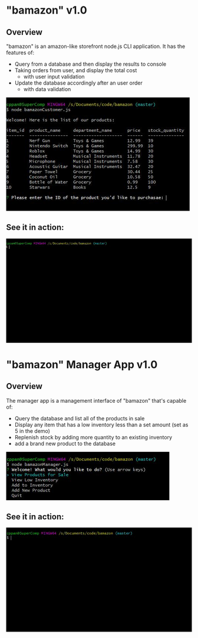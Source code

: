# "bamazon" v1.0
## Overview
"bamazon" is an amazon-like storefront node.js CLI application. It has the features of:
* Query from a database and then display the results to console
* Taking orders from user, and display the total cost
  * with user input validation
* Update the database accordingly after an user order
  * with data validation

![bamazon app](/Screenshots/bamazon1.jpg)

## See it in action:
![demo](/Screenshots/demo_video.gif)

# "bamazon" Manager App v1.0
## Overview
The manager app is a management interface of "bamazon" that's capable of:
* Query the database and list all of the products in sale
* Display any item that has a low inventory less than a set amount (set as 5 in the demo)
* Replenish stock by adding more quantity to an existing inventory
* add a brand new product to the database

![bamazon manager app](/Screenshots/bamazonManager.jpg)

## See it in action:
![Manager app demo](/Screenshots/manager_demo.gif)
